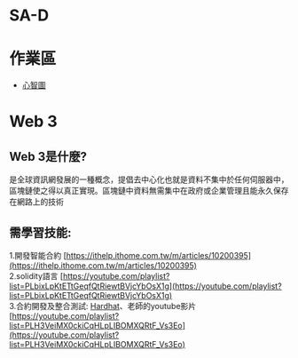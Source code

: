 # SA-D
# 作業區<br>
- [心智圖](https://gitmind.com/app/docs/mrjv63wc)<br>

# Web 3<br>
## Web 3是什麼?<br>
是全球資訊網發展的一種概念，提倡去中心化也就是資料不集中於任何伺服器中，區塊鏈使之得以真正實現。區塊鏈中資料無需集中在政府或企業管理且能永久保存在網路上的技術<br>
## 需學習技能:<br>
1.開發智能合約 [https://ithelp.ithome.com.tw/m/articles/10200395](https://ithelp.ithome.com.tw/m/articles/10200395)<br>
2.solidity語言 [https://youtube.com/playlist?list=PLbixLpKtETtGeqfQtRiewtBVjcYbOsX1g](https://youtube.com/playlist?list=PLbixLpKtETtGeqfQtRiewtBVjcYbOsX1g)<br>
3.合約開發及整合測試: [Hardhat](https://hardhat.org/tutorial)、老師的youtube影片[https://youtube.com/playlist?list=PLH3VeiMX0ckiCqHLpLIBOMXQRtF_Vs3Eo](https://youtube.com/playlist?list=PLH3VeiMX0ckiCqHLpLIBOMXQRtF_Vs3Eo)<br>
